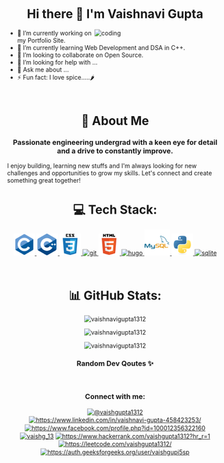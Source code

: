 <h1 align="center"> Hi there 👋 I'm Vaishnavi Gupta</h1>

<div><img align= "right" alt="coding" width="300" src="https://mir-s3-cdn-cf.behance.net/project_modules/disp/601014116770475.6068beff4640a.gif">

- 🔭 I’m currently working on my Portfolio Site.
- 🌱 I’m currently learning Web Development and DSA in C++.
- 👯 I’m looking to collaborate on Open Source.
- 🤔 I’m looking for help with ...
- 💬 Ask me about ...
- ⚡ Fun fact: I love spice.....🌶</div>
<br>

<h1 align="center">💫 About Me</h1>

<h3><p align="center">Passionate engineering undergrad with a keen eye for detail and a drive to constantly improve.</h3>
  I enjoy building, learning new stuffs and I'm always looking for new challenges and opportunities to grow my skills. Let's connect and create something great together!<br></p>

<h1 align="center"> 💻 Tech Stack:</h1>


<p align="center"> <a href="https://www.cprogramming.com/" target="_blank" rel="noreferrer"> <img src="https://raw.githubusercontent.com/devicons/devicon/master/icons/c/c-original.svg" alt="c" width="50" height="50"/> </a> <a href="https://www.w3schools.com/cpp/" target="_blank" rel="noreferrer"> <img src="https://raw.githubusercontent.com/devicons/devicon/master/icons/cplusplus/cplusplus-original.svg" alt="cplusplus" width="50" height="50"/> </a> <a href="https://www.w3schools.com/css/" target="_blank" rel="noreferrer"> <img src="https://raw.githubusercontent.com/devicons/devicon/master/icons/css3/css3-original-wordmark.svg" alt="css3" width="50" height="50"/> </a> <a href="https://git-scm.com/" target="_blank" rel="noreferrer"> <img src="https://www.vectorlogo.zone/logos/git-scm/git-scm-icon.svg" alt="git" width="40" height="40"/> </a> <a href="https://www.w3.org/html/" target="_blank" rel="noreferrer"> <img src="https://raw.githubusercontent.com/devicons/devicon/master/icons/html5/html5-original-wordmark.svg" alt="html5" width="50" height="50"/> </a> <a href="https://gohugo.io/" target="_blank" rel="noreferrer"> <img src="https://api.iconify.design/logos-hugo.svg" alt="hugo" width="60" height="60"/> </a> <a href="https://www.mysql.com/" target="_blank" rel="noreferrer"> <img src="https://raw.githubusercontent.com/devicons/devicon/master/icons/mysql/mysql-original-wordmark.svg" alt="mysql" width="60" height="60"/> </a> <a href="https://www.python.org" target="_blank" rel="noreferrer"> <img src="https://raw.githubusercontent.com/devicons/devicon/master/icons/python/python-original.svg" alt="python" width="50" height="50"/> </a> <a href="https://www.sqlite.org/" target="_blank" rel="noreferrer"> <img src="https://www.vectorlogo.zone/logos/sqlite/sqlite-icon.svg" alt="sqlite" width="50" height="50"/> </a> </p><br>

<h1 align="center">📊 GitHub Stats:</h1>

<p align="center"><img src="https://github-readme-stats.vercel.app/api?username=Vaishnavigupta1312&amp;theme=midnight-purple&amp;hide_border=false&amp;include_all_commits=false&amp;count_private=false" alt="vaishnavigupta1312"><br/></p>


<p align="center"><img src="https://github-readme-streak-stats.herokuapp.com/?user=Vaishnavigupta1312&amp;theme=midnight-purple&amp;hide_border=false" alt="vaishnavigupta1312"></p>


<p align="center"><img src="https://github-readme-stats.vercel.app/api/top-langs/?username=Vaishnavigupta1312&amp;theme=midnight-purple&amp;hide_border=false&amp;include_all_commits=false&amp;count_private=false&amp;layout=compact" alt="vaishnavigupta1312"></p>


<!-- ## 🐦 Latest Tweet

[![](https://gtce.itsvg.in/api?username=@vaishgupta1312)](https://github.com/VishwaGauravIn/github-twitter-card-embed)
 -->
<h3 align="center"> Random Dev Qoutes ✨</h3>

<p align="center"><img src="https://quotes-github-readme.vercel.app/api?type=horizontal&amp;theme=dark" alt=""></p>


<h3 align="center">Connect with me:</h3>
<p align="center">
<a href="https://twitter.com/@vaishgupta1312" target="blank"><img align="center" src="https://raw.githubusercontent.com/rahuldkjain/github-profile-readme-generator/master/src/images/icons/Social/twitter.svg" alt="@vaishgupta1312" height="30" width="40" /></a>
<a href="https://linkedin.com/in/https://www.linkedin.com/in/vaishnavi-gupta-458423253/" target="blank"><img align="center" src="https://raw.githubusercontent.com/rahuldkjain/github-profile-readme-generator/master/src/images/icons/Social/linked-in-alt.svg" alt="https://www.linkedin.com/in/vaishnavi-gupta-458423253/" height="30" width="40" /></a>
<a href="https://fb.com/https://www.facebook.com/profile.php?id=100012356322160" target="blank"><img align="center" src="https://raw.githubusercontent.com/rahuldkjain/github-profile-readme-generator/master/src/images/icons/Social/facebook.svg" alt="https://www.facebook.com/profile.php?id=100012356322160" height="30" width="40" /></a>
<a href="https://instagram.com/vaishg_13" target="blank"><img align="center" src="https://raw.githubusercontent.com/rahuldkjain/github-profile-readme-generator/master/src/images/icons/Social/instagram.svg" alt="vaishg_13" height="30" width="40" /></a>
<a href="https://www.hackerrank.com/https://www.hackerrank.com/vaishgupta1312?hr_r=1" target="blank"><img align="center" src="https://raw.githubusercontent.com/rahuldkjain/github-profile-readme-generator/master/src/images/icons/Social/hackerrank.svg" alt="https://www.hackerrank.com/vaishgupta1312?hr_r=1" height="30" width="40" /></a>
<a href="https://www.leetcode.com/https://leetcode.com/vaishgupta1312/" target="blank"><img align="center" src="https://raw.githubusercontent.com/rahuldkjain/github-profile-readme-generator/master/src/images/icons/Social/leet-code.svg" alt="https://leetcode.com/vaishgupta1312/" height="30" width="40" /></a>
<a href="https://auth.geeksforgeeks.org/user/https://auth.geeksforgeeks.org/user/vaishgupi5sp" target="blank"><img align="center" src="https://raw.githubusercontent.com/rahuldkjain/github-profile-readme-generator/master/src/images/icons/Social/geeks-for-geeks.svg" alt="https://auth.geeksforgeeks.org/user/vaishgupi5sp" height="30" width="40" /></a>
</p>

<!-- Proudly created with GPRM ( https://gprm.itsvg.in ) -->
